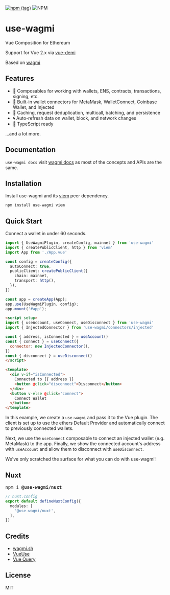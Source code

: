 [![npm (tag)](https://img.shields.io/npm/v/use-wagmi?style=flat&colorA=000000&colorB=000000)](https://www.npmjs.com/package/use-wagmi) ![NPM](https://img.shields.io/npm/l/use-wagmi?style=flat&colorA=000000&colorB=000000)

# use-wagmi

Vue Composition for Ethereum

Support for Vue 2.x via [vue-demi](https://github.com/vueuse/vue-demi)

Based on [wagmi](https://wagmi.sh)

## Features

- 🚀 Composables for working with wallets, ENS, contracts, transactions, signing, etc.
- 💼 Built-in wallet connectors for MetaMask, WalletConnect, Coinbase Wallet, and Injected
- 👟 Caching, request deduplication, multicall, batching, and persistence
- 🌀 Auto-refresh data on wallet, block, and network changes
- 🦄 TypeScript ready

...and a lot more.

## Documentation

`use-wagmi docs` visit [wagmi docs](https://wagmi.sh) as most of the concepts and APIs are the same.

## Installation

Install use-wagmi and its [viem](https://viem.sh) peer dependency.

```bash
npm install use-wagmi viem
```

## Quick Start

Connect a wallet in under 60 seconds.

```ts
import { UseWagmiPlugin, createConfig, mainnet } from 'use-wagmi'
import { createPublicClient, http } from 'viem'
import App from './App.vue'

const config = createConfig({
  autoConnect: true,
  publicClient: createPublicClient({
    chain: mainnet,
    transport: http(),
  }),
})

const app = createApp(App);
app.use(UseWagmiPlugin, config);
app.mount('#app');
```

```html
<script setup>
import { useAccount, useConnect, useDisconnect } from 'use-wagmi'
import { InjectedConnector } from 'use-wagmi/connectors/injected'

const { address, isConnected } = useAccount()
const { connect } = useConnect({
  connector: new InjectedConnector(),
})
const { disconnect } = useDisconnect()
</script>

<template>
  <div v-if="isConnected">
    Connected to {{ address }}
    <button @click="disconnect">Disconnect</button>
  </div>
  <button v-else @click="connect">
    Connect Wallet
  </button>
</template>
```

In this example, we create a `use-wagmi` and pass it to the Vue plugin. The client is set up to use the ethers Default Provider and automatically connect to previously connected wallets.

Next, we use the `useConnect` composable to connect an injected wallet (e.g. MetaMask) to the app. Finally, we show the connected account's address with `useAccount` and allow them to disconnect with `useDisconnect`.

We've only scratched the surface for what you can do with use-wagmi!

## Nuxt
<pre class='language-bash'>
npm i <b>@use-wagmi/nuxt</b>
</pre>

```ts
// nuxt.config
export default defineNuxtConfig({
  modules: [
    '@use-wagmi/nuxt',
  ],
})
```

## Credits

- [wagmi.sh](https://wagmi.sh/)
- [VueUse](https://vueuse.org/)
- [Vue Query](https://vue-query.vercel.app/)

## License

MIT
